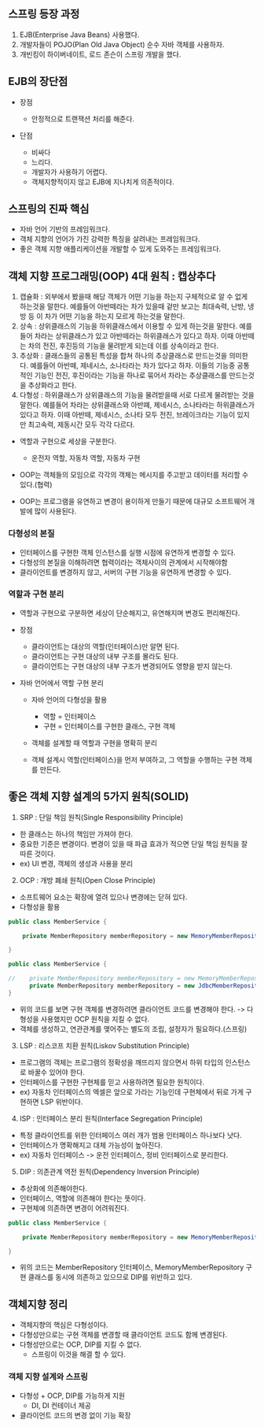 ## 스프링 등장 과정

1. EJB(Enterprise Java Beans) 사용했다.
2. 개발자들이 POJO(Plan Old Java Object) 순수 자바 객체를 사용하자.
3. 개빈킹이 하이버네이트, 로드 존슨이 스프링 개발을 했다.

## EJB의 장단점

- 장점 
  - 안정적으로 트랜잭션 처리를 해준다.

- 단점
  - 비싸다
  - 느리다.
  - 개발자가 사용하기 어렵다.
  - 객체지향적이지 않고 EJB에 지나치게 의존적이다.

## 스프링의 진짜 핵심
- 자바 언어 기반의 프레임워크다.
- 객체 지향의 언어가 가진 강력한 특징을 살려내는 프레임워크다.
- 좋은 객체 지향 애플리케이션을 개발할 수 있게 도와주는 프레임워크다.

## 객체 지향 프로그래밍(OOP) 4대 원칙 : 캡상추다

1. 캡슐화 : 외부에서 봤을때 해당 객체가 어떤 기능을 하는지 구체적으로 알 수 없게 하는것을 말한다. 예를들어 아반떼라는 차가 있을때 겉만 보고는 최대속력, 난방, 냉방 등 이 차가 어떤 기능을 하는지 모르게 하는것을 말한다.
2. 상속 : 상위클래스의 기능을 하위클래스에서 이용할 수 있게 하는것을 말한다. 예를들어 차라는 상위클래스가 있고 아반떼라는 하위클래스가 있다고 하자. 이때 아반떼는 차의 전진, 후진등의 기능을 물려받게 되는데 이를 상속이라고 한다.
3. 추상화 : 클래스들의 공통된 특성을 합쳐 하나의 추상클래스로 만드는것을 의미한다. 예를들어 아반떼, 제네시스, 소나타라는 차가 있다고 하자. 이들의 기능중 공통적인 기능인 전진, 후진이라는 기능을 하나로 묶어서 차라는 추상클래스를 만드는것을 추상화라고 한다.
4. 다형성 : 하위클래스가 상위클래스의 기능을 물려받을때 서로 다르게 물려받는 것을 말한다. 예를들어 차라는 상위클래스와 아반뗴, 제네시스, 소나타라는 하위클래스가 있다고 하자. 이때 아반떼, 제네시스, 소나타 모두 전진, 브레이크라는 기능이 있지만 최고속력, 제동시간 모두 각각 다르다.
  - 역할과 구현으로 세상을 구분한다.
    - 운전자 역할, 자동차 역할, 자동차 구현

- OOP는 객체들의 모임으로 각각의 객체는 메시지를 주고받고 데이터를 처리할 수 있다.(협력)
- OOP는 프로그램을 유연하고 변경이 용이하게 만들기 때문에 대규모 소프트웨어 개발에 많이 사용된다.

### 다형성의 본질
- 인터페이스를 구현한 객체 인스턴스를 실행 시점에 유연하게 변경할 수 있다.
- 다형성의 본질을 이해하려면 협력이라는 객체사이의 관계에서 시작해야함
- 클라이언트를 변경하지 않고, 서버의 구현 기능을 유연하게 변경할 수 있다.

### 역할과 구현 분리
- 역할과 구현으로 구분하면 세상이 단순해지고, 유연해지며 변경도 편리해진다.
- 장점
  - 클라이언트는 대상의 역할(인터페이스)만 알면 된다.
  - 클라이언트는 구현 대상의 내부 구조를 몰라도 된다.
  - 클라이언트는 구현 대상의 내부 구조가 변경되어도 영향을 받지 않는다.
  
- 자바 언어에서 역할 구현 분리
  - 자바 언어의 다형성을 활용
    - 역할 = 인터페이스
    - 구현 = 인터페이스를 구현한 클래스, 구현 객체
    
  - 객체를 설계할 때 역할과 구현을 명확히 분리
  - 객체 설계시 역할(인터페이스)을 먼저 부여하고, 그 역할을 수행하는 구현 객체를 만든다.

## 좋은 객체 지향 설계의 5가지 원칙(SOLID)

1. SRP : 단일 책임 원칙(Single Responsibility Principle)
  - 한 클래스는 하나의 책임만 가져야 한다.
  - 중요한 기준은 변경이다. 변경이 있을 때 파급 효과가 적으면 단일 책임 원칙을 잘 따른 것이다.
  - ex) UI 변경, 객체의 생성과 사용을 분리

2. OCP : 개방 폐쇄 원칙(Open Close Principle)
  - 소프트웨어 요소는 확장에 열려 있으나 변경에는 닫혀 있다.
  - 다형성을 활용

``` java
public class MemberService {

    private MemberRepository memberRepository = new MemoryMemberRepository();

}
```

``` java
public class MemberService {

//    private MemberRepository memberRepository = new MemoryMemberRepository();
      private MemberRepository memberRepository = new JdbcMemberRepository();
}
```

- 위의 코드를 보면 구현 객체를 변경하려면 클라이언트 코드를 변경해야 한다. -> 다형성을 사용했지만 OCP 원칙을 지킬 수 없다.
- 객체를 생성하고, 연관관계를 맺어주는 별도의 조립, 설정자가 필요하다.(스프링)

3. LSP : 리스코프 치환 원칙(Liskov Substitution Principle)
- 프로그램의 객체는 프로그램의 정확성을 깨뜨리지 않으면서 하위 타입의 인스턴스로 바꿀수 있어야 한다.
- 인터페이스를 구현한 구현체를 믿고 사용하려면 필요한 원칙이다.
- ex) 자동차 인터페이스의 엑셀은 앞으로 가라는 기능인데 구현체에서 뒤로 가게 구현하면 LSP 위반이다.

4. ISP : 인터페이스 분리 원칙(Interface Segregation Principle)
- 특정 클라이언트를 위한 인터페이스 여러 개가 범용 인터페이스 하나보다 낫다.
- 인터페이스가 명확해지고 대체 가능성이 높아진다.
- ex) 자동차 인터페이스 -> 운전 인터페이스, 정비 인터페이스로 분리한다.

5. DIP : 의존관계 역전 원칙(Dependency Inversion Principle)
- 추상화에 의존해야한다.
- 인터페이스, 역할에 의존해야 한다는 뜻이다.
- 구현체에 의존하면 변경이 어려워진다.

``` java
public class MemberService {

    private MemberRepository memberRepository = new MemoryMemberRepository();

}
```

- 위의 코드는 MemberRepository 인터페이스, MemoryMemberRepository 구현 클래스를 동시에 의존하고 있으므로 DIP를 위반하고 있다.

## 객체지향 정리
- 객체지향의 핵심은 다형성이다.
- 다형성만으로는 구현 객체를 변경할 때 클라이언트 코드도 함께 변경된다.
- 다형성만으로는 OCP, DIP를 지킬 수 없다.
  - 스프링이 이것을 해결 할 수 있다.


### 객체 지향 설계와 스프링
- 다형성 + OCP, DIP를 가능하게 지원
  - DI, DI 컨테이너 제공
- 클라이언트 코드의 변경 없이 기능 확장









